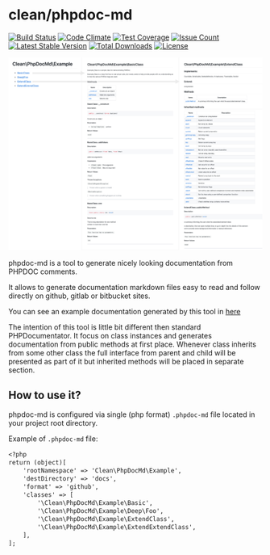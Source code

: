 # clean/phpdoc-md

[![Build Status](https://travis-ci.org/clean/phpdoc-md.svg?branch=master)](https://travis-ci.org/clean/phpdoc-md)
[![Code Climate](https://codeclimate.com/github/clean/phpdoc-md/badges/gpa.svg)](https://codeclimate.com/github/clean/phpdoc-md)
[![Test Coverage](https://codeclimate.com/github/clean/phpdoc-md/badges/coverage.svg)](https://codeclimate.com/github/clean/phpdoc-md/coverage)
[![Issue Count](https://codeclimate.com/github/clean/phpdoc-md/badges/issue_count.svg)](https://codeclimate.com/github/clean/phpdoc-md)
[![Latest Stable Version](https://poser.pugx.org/clean/phpdoc-md/v/stable)](https://packagist.org/packages/clean/phpdoc-md)
[![Total Downloads](https://poser.pugx.org/clean/phpdoc-md/downloads)](https://packagist.org/packages/clean/phpdoc-md)
[![License](https://poser.pugx.org/clean/phpdoc-md/license)](https://packagist.org/packages/clean/phpdoc-md)

![Image of example documentation](./example.jpg)

phpdoc-md is a tool to generate nicely looking documentation from PHPDOC comments.

It allows to generate documentation markdown files easy to read and follow 
directly on github, gitlab or bitbucket sites.

You can see an example documentation generated by this tool in [here](docs/README.md)

The intention of this tool is little bit different then standard PHPDocumentator.
It focus on class instances and generates documentation from public methods at first place.
Whenever class inherits from some other class the full interface from parent and child will be presented
as part of it but inherited methods will be placed in separate section. 

## How to use it?

phpdoc-md is configured via single (php format) `.phpdoc-md` file located in
your project root directory.

Example of `.phpdoc-md` file:

```
<?php
return (object)[
    'rootNamespace' => 'Clean\PhpDocMd\Example', 
    'destDirectory' => 'docs',
    'format' => 'github',
    'classes' => [
        '\Clean\PhpDocMd\Example\Basic',
        '\Clean\PhpDocMd\Example\Deep\Foo',
        '\Clean\PhpDocMd\Example\ExtendClass',
        '\Clean\PhpDocMd\Example\ExtendExtendClass',
    ],
];
```
